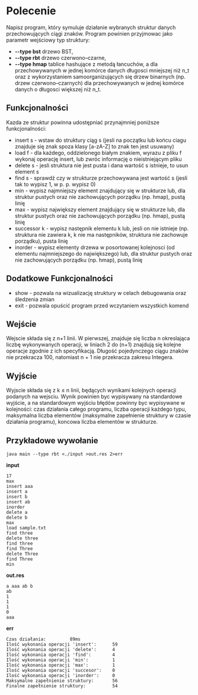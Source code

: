 # Polecenie
Napisz program, który symuluje działanie wybranych struktur danych przechowujących ciągi znaków.
Program powinien przyjmowac jako parametr wejściowy typ struktury:
* **--type bst** drzewo BST,
* **--type rbt** drzewo czerwono–czarne,
* **--type hmap** tablice hashujące z metodą łancuchów, a dla przechowywanych w jednej komórce danych długosci mniejszej 
niż n_t oraz z wykorzystaniem samoorganizujących się drzew binarnych (np. drzew czerwono–czarnych) dla przechowywanych 
w jednej komórce danych o długosci większej niż n_t.

## Funkcjonalności
Kazda ze struktur powinna udostępniać przynajmniej poniższe funkcjonalności:
* insert s - wstaw do struktury ciąg s (jesli na początku lub końcu ciagu znajduje się znak spoza klasy [a-zA-Z] to znak
ten jest usuwany)
* load f - dla każdego, oddzielonego białym znakiem, wyrazu z pliku f wykonaj operację insert,
lub zwróc informację o nieistniejącym pliku
* delete s - jesli struktura nie jest pusta i dana wartość s istnieje, to usun element s
* find s - sprawdź czy w strukturze przechowywana jest wartość s (jesli tak to wypisz 1, w p. p. wypisz 0)
* min - wypisz najmniejszy element znajdujący się w strukturze lub, dla struktur pustych oraz
nie zachowujących porządku (np. hmap), pustą linię
* max - wypisz największy element znajdujący się w strukturze lub, dla struktur pustych oraz
nie zachowujących porządku (np. hmap), pustą linię
* successor k - wypisz następnik elementu k lub, jesli on nie istnieje (np. struktura nie zawiera
k, k nie ma następników, struktura nie zachowuje porządku), pusta linię
* inorder - wypisz elementy drzewa w posortowanej kolejnosci (od elementu najmniejszego do
największego) lub, dla struktur pustych oraz nie zachowujących porządku (np. hmap), pustą linię

## Dodatkowe Funkcjonalności
* show - pozwala na wizualizację struktury w celach debugowania oraz śledzenia zmian
* exit - pozwala opuścić program przed wczytaniem wszystkich komend

## Wejście
Wejscie składa się z n+1 linii. W pierwszej, znajduje się liczba n okreslająca liczbę wykonywanych operacji, 
w liniach 2 do (n+1) znajdują się kolejne operacje zgodnie z ich specyfikacją.
Długość pojedynczego ciągu znaków nie przekracza 100, natomiast n + 1 nie przekracza zakresu Integera.

## Wyjście
Wyjscie składa się z k ≤ n linii, będących wynikami kolejnych operacji podanych na wejsciu.
Wynik powinien byc wypisywany na standardowe wyjście, a na standardowym wyjściu błędów powinny byc 
wypisywane w kolejności: czas działania całego programu, liczba operacji każdego typu,
maksymalna liczba elementów (maksymalne zapełnienie struktury w czasie działania programu),
koncowa liczba elementów w strukturze.

## Przykładowe wywołanie
```
java main --type rbt <./input >out.res 2>err
```
**input**
```
17
max  
insert aaa
insert a
insert b
insert ab
inorder
delete a
delete b
max
load sample.txt
find three
delete three
find three
find Three
delete Three
find Three
min
```

**out.res**
```
a aaa ab b
ab
1
1
1
0
aaa
```

**err**
```
Czas działania:         89ms
Ilość wykonania operacji 'insert':      59
Ilość wykonania operacji 'delete':      4
Ilość wykonania operacji 'find':        4
Ilość wykonania operacji 'min':         1
Ilość wykonania operacji 'max':         1
Ilość wykonania operacji 'succesor':    0
Ilość wykonania operacji 'inorder':     0
Maksymalne zapełnienie struktury:       56
Finalne zapełnienie struktury:          54
```
